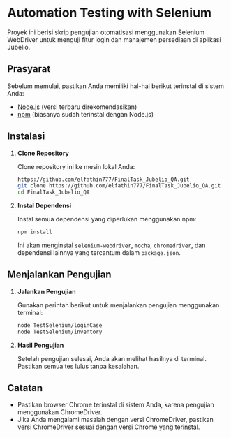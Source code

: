 # Automation Testing with Selenium

Proyek ini berisi skrip pengujian otomatisasi menggunakan Selenium WebDriver untuk menguji fitur login dan manajemen persediaan di aplikasi Jubelio.

## Prasyarat

Sebelum memulai, pastikan Anda memiliki hal-hal berikut terinstal di sistem Anda:

- [Node.js](https://nodejs.org/) (versi terbaru direkomendasikan)
- [npm](https://www.npmjs.com/get-npm) (biasanya sudah terinstal dengan Node.js)

## Instalasi

1. **Clone Repository**

   Clone repository ini ke mesin lokal Anda:

   ```bash
   https://github.com/elfathin777/FinalTask_Jubelio_QA.git
   git clone https://github.com/elfathin777/FinalTask_Jubelio_QA.git
   cd FinalTask_Jubelio_QA
   ```

2. **Instal Dependensi**

   Instal semua dependensi yang diperlukan menggunakan npm:

   ```bash
   npm install
   ```

   Ini akan menginstal `selenium-webdriver`, `mocha`, `chromedriver`, dan dependensi lainnya yang tercantum dalam `package.json`.

## Menjalankan Pengujian

1. **Jalankan Pengujian**

   Gunakan perintah berikut untuk menjalankan pengujian menggunakan terminal:

   ```bash
   node TestSelenium/loginCase
   node TestSelenium/inventory
   ```

2. **Hasil Pengujian**

   Setelah pengujian selesai, Anda akan melihat hasilnya di terminal. Pastikan semua tes lulus tanpa kesalahan.

## Catatan

- Pastikan browser Chrome terinstal di sistem Anda, karena pengujian menggunakan ChromeDriver.
- Jika Anda mengalami masalah dengan versi ChromeDriver, pastikan versi ChromeDriver sesuai dengan versi Chrome yang terinstal.
